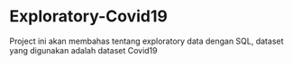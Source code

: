 # Exploratory-Covid19
Project ini akan membahas tentang exploratory data dengan SQL, dataset yang digunakan adalah dataset Covid19
